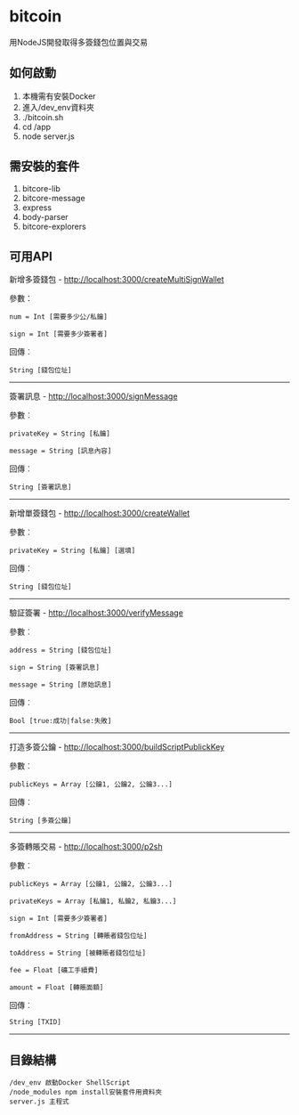# bitcoin
用NodeJS開發取得多簽錢包位置與交易

## 如何啟動
1. 本機需有安裝Docker
2. 進入/dev_env資料夾
3. ./bitcoin.sh
4. cd /app
5. node server.js

## 需安裝的套件
1. bitcore-lib
2. bitcore-message
3. express
4. body-parser
5. bitcore-explorers

## 可用API
新增多簽錢包 - [http://localhost:3000/createMultiSignWallet](http://localhost:3000/createMultiSignWallet)

參數：

    num = Int [需要多少公/私鑰]

    sign = Int [需要多少簽署者]

回傳︰

    String [錢包位址]

---
簽署訊息 - [http://localhost:3000/signMessage](http://localhost:3000/signMessage)

參數︰

    privateKey = String [私鑰]

    message = String [訊息內容]

回傳︰

    String [簽署訊息]

---
新增單簽錢包 - [http://localhost:3000/createWallet](http://localhost:3000/createWallet)

參數︰

    privateKey = String [私鑰] [選填]

回傳︰

    String [錢包位址]

---
驗証簽署 - [http://localhost:3000/verifyMessage](http://localhost:3000/verifyMessage)

參數︰

    address = String [錢包位址]

    sign = String [簽署訊息]

    message = String [原始訊息]

回傳︰

    Bool [true:成功|false:失敗]

---
打造多簽公鑰 - [http://localhost:3000/buildScriptPublickKey](http://localhost:3000/buildScriptPublickKey)

參數︰

    publicKeys = Array [公鑰1, 公鑰2, 公鑰3...]

回傳︰

    String [多簽公鑰]

---
多簽轉賬交易 - [http://localhost:3000/p2sh](http://localhost:3000/p2sh)

參數︰

    publicKeys = Array [公鑰1, 公鑰2, 公鑰3...]

    privateKeys = Array [私鑰1, 私鑰2, 私鑰3...]

    sign = Int [需要多少簽署者]

    fromAddress = String [轉賬者錢包位址]

    toAddress = String [被轉賬者錢包位址]

    fee = Float [礦工手續費]

    amount = Float [轉賬面額]

回傳︰

    String [TXID]

---

## 目錄結構

    /dev_env 啟動Docker ShellScript
    /node_modules npm install安裝套件用資料夾
    server.js 主程式
